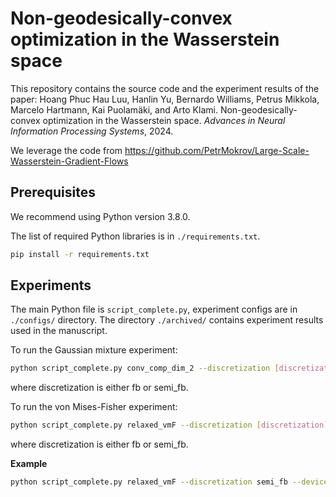 # Non-geodesically-convex optimization in the Wasserstein space
This repository contains the source code and the experiment results of the paper:
Hoang Phuc Hau Luu, Hanlin Yu, Bernardo Williams, Petrus Mikkola, Marcelo Hartmann, Kai Puolamäki, and Arto Klami. Non-geodesically-convex optimization in the Wasserstein space. _Advances in
Neural Information Processing Systems_, 2024.


We leverage the code from https://github.com/PetrMokrov/Large-Scale-Wasserstein-Gradient-Flows 
## Prerequisites
We recommend using Python version 3.8.0.

The list of required Python libraries is in `./requirements.txt`.

```bash
pip install -r requirements.txt
```

## Experiments

The main Python file is `script_complete.py`, experiment configs are in `./configs/` directory.
The directory `./archived/` contains experiment results used in the manuscript.

To run the Gaussian mixture experiment:

```bash
python script_complete.py conv_comp_dim_2 --discretization [discretization] --device [device]
```
where discretization is either fb or semi_fb. 

To run the von Mises-Fisher experiment:
```bash
python script_complete.py relaxed_vmF --discretization [discretization] --device [device]
```
where discretization is either fb or semi_fb. 

**Example**
```bash
python script_complete.py relaxed_vmF --discretization semi_fb --device cpu
```
